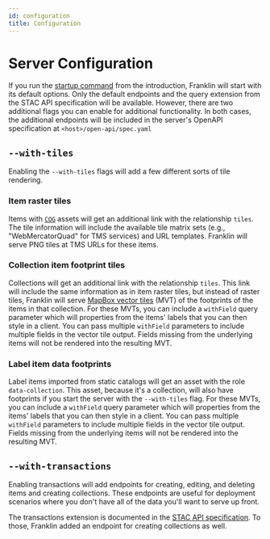 ```yaml
---
id: configuration
title: Configuration
---
```


# Server Configuration

If you run the [startup command](./introduction#running-the-service) from the introduction, Franklin
will start with its default options. Only the default endpoints and the query extension
from the STAC API specification will be available. However, there are two additional flags you can
enable for additional functionality. In both cases, the additional endpoints will be included in
the server's OpenAPI specification at `<host>/open-api/spec.yaml`

## `--with-tiles`

Enabling the `--with-tiles` flags will add a few different sorts of tile rendering.

### Item raster tiles

Items with [`COG`](https://www.cogeo.org/) assets will get an additional link with the relationship
`tiles`. The tile information will include the available tile matrix sets (e.g., 
"WebMercatorQuad" for TMS services) and URL templates. Franklin will serve PNG tiles
at TMS URLs for these items.

### Collection item footprint tiles

Collections will get an additional link with the relationship `tiles`. This link will
include the same information as in item raster tiles, but instead of raster tiles, 
Franklin will serve
[MapBox vector tiles](https://docs.mapbox.com/vector-tiles/specification/) (MVT) of the footprints
of the items in that collection. For these MVTs, you can include a `withField`
query parameter which will properties from the items' labels that you can
then style in a client. You can pass multiple `withField` parameters to include multiple
fields in the vector tile output. Fields missing from the underlying items will not
be rendered into the resulting MVT.

### Label item data footprints

Label items imported from static catalogs will get an asset with the role `data-collection`.
This asset, because it's a collection, will also have footprints if you start the
server with the `--with-tiles` flag. For these MVTs, you can include a `withField`
query parameter which will properties from the items' labels that you can
then style in a client. You can pass multiple `withField` parameters to include multiple
fields in the vector tile output. Fields missing from the underlying items will not
be rendered into the resulting MVT.

## `--with-transactions`

Enabling transactions will add endpoints for creating, editing, and deleting items and
creating collections. These endpoints are useful for deployment scenarios where you
don't have all of the data you'll want to serve up front.

The transactions extension is documented in the [STAC API specification](https://github.com/radiantearth/stac-api-spec/tree/master/ogcapi-features/extensions/transaction).
To those, Franklin added an endpoint for creating collections as well.